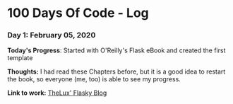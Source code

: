 # 100 Days Of Code - Log

### Day 1: February 05, 2020

**Today's Progress**: Started with O'Reilly's Flask eBook and created the first template

**Thoughts:** I had read these Chapters before, but it is a good idea to restart the book, so everyone (me, too) is able to see my progress.

**Link to work:** [TheLux' Flasky Blog](https://github.com/TheLux83/tl_flasky)

